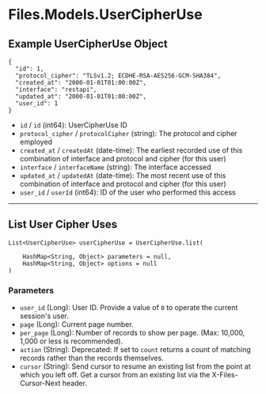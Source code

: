 # Files.Models.UserCipherUse

## Example UserCipherUse Object

```
{
  "id": 1,
  "protocol_cipher": "TLSv1.2; ECDHE-RSA-AES256-GCM-SHA384",
  "created_at": "2000-01-01T01:00:00Z",
  "interface": "restapi",
  "updated_at": "2000-01-01T01:00:00Z",
  "user_id": 1
}
```

* `id` / `id`  (int64): UserCipherUse ID
* `protocol_cipher` / `protocolCipher`  (string): The protocol and cipher employed
* `created_at` / `createdAt`  (date-time): The earliest recorded use of this combination of interface and protocol and cipher (for this user)
* `interface` / `interfaceName`  (string): The interface accessed
* `updated_at` / `updatedAt`  (date-time): The most recent use of this combination of interface and protocol and cipher (for this user)
* `user_id` / `userId`  (int64): ID of the user who performed this access


---

## List User Cipher Uses

```
List<UserCipherUse> userCipherUse = UserCipherUse.list(
    
    HashMap<String, Object> parameters = null,
    HashMap<String, Object> options = null
)
```

### Parameters

* `user_id` (Long): User ID.  Provide a value of `0` to operate the current session's user.
* `page` (Long): Current page number.
* `per_page` (Long): Number of records to show per page.  (Max: 10,000, 1,000 or less is recommended).
* `action` (String): Deprecated: If set to `count` returns a count of matching records rather than the records themselves.
* `cursor` (String): Send cursor to resume an existing list from the point at which you left off.  Get a cursor from an existing list via the X-Files-Cursor-Next header.
